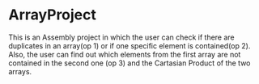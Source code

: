 # ArrayProject
This is an Assembly project in which the user can check if there are duplicates in an array(op 1) or if one specific element is contained(op 2). Also, the user can find out which elements from the first array are not contained in the second one (op 3) and the Cartasian Product of the two arrays.
